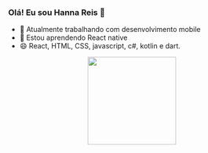 ### Olá! Eu sou Hanna Reis 👋

- 🔭 Atualmente trabalhando com desenvolvimento mobile
- 🌱 Estou aprendendo React native
- 😄 React, HTML, CSS, javascript, c#, kotlin e dart.
<div align="center">
  <a href="https://github.com/hannareis">
  <img height="180em" src="https://github-readme-stats.vercel.app/api?username=hannareis&show_icons=true&theme=radical&include_all_commits=true&count_private=true"/>
 
</div>
